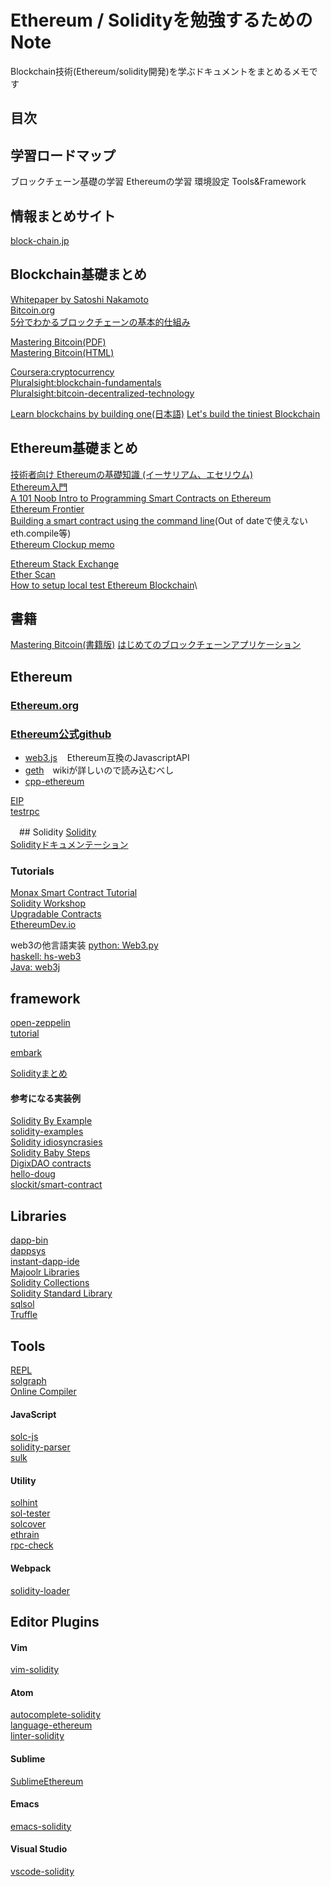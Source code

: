 # Ethereum / Solidityを勉強するためのNote
Blockchain技術(Ethereum/solidity開発)を学ぶドキュメントをまとめるメモです

## 目次

## 学習ロードマップ
ブロックチェーン基礎の学習
Ethereumの学習
環境設定
Tools&Framework

## 情報まとめサイト
[block-chain.jp](http://block-chain.jp/)

## Blockchain基礎まとめ
[Whitepaper by Satoshi Nakamoto](https://bitcoin.org/bitcoin.pdf)\
[Bitcoin.org](https://bitcoin.org/en/)\
[5分でわかるブロックチェーンの基本的仕組み](https://www.slideshare.net/cookle/5-58379474)

[Mastering Bitcoin(PDF)](https://www.bitcoinbook.info/translations-of-mastering-bitcoin/)\
[Mastering Bitcoin(HTML)](http://chimera.labs.oreilly.com/books/1234000001802/index.html)

[Coursera:cryptocurrency](https://www.coursera.org/learn/cryptocurrency)\
[Pluralsight:blockchain-fundamentals](https://www.pluralsight.com/courses/blockchain-fundamentals)\
[Pluralsight:bitcoin-decentralized-technology](https://www.pluralsight.com/courses/bitcoin-decentralized-technology)

[Learn blockchains by building one](https://hackernoon.com/learn-blockchains-by-building-one-117428612f46)[(日本語)](https://qiita.com/hidehiro98/items/841ece65d896aeaa8a2a?utm_source=Qiita%E3%83%8B%E3%83%A5%E3%83%BC%E3%82%B9&utm_campaign=8b482bbf74-Qiita_newsletter_282_10_18_2017&utm_medium=email&utm_term=0_e44feaa081-8b482bbf74-32916393)
[Let's build the tiniest Blockchain](https://medium.com/crypto-currently/lets-build-the-tiniest-blockchain-e70965a248b)

## Ethereum基礎まとめ
[技術者向け Ethereumの基礎知識 (イーサリアム、エセリウム)](http://block-chain.jp/tech/ethereum-basics-for-engineer/)\
[Ethereum入門](https://www.gitbook.com/book/a-mitani/mastering-ethereum/details)\
[A 101 Noob Intro to Programming Smart Contracts on Ethereum](https://medium.com/@ConsenSys/a-101-noob-intro-to-programming-smart-contracts-on-ethereum-695d15c1dab4)\
[Ethereum Frontier](https://ethereum.gitbooks.io/frontier-guide/content/index.html)\
[Building a smart contract using the command line](https://www.ethereum.org/greeter)(Out of dateで使えないeth.compile等)\
[Ethereum Clockup memo](http://ethereum.clock-up.jp/)

[Ethereum Stack Exchange](https://ethereum.stackexchange.com/)\
[Ether Scan](https://etherscan.io/)\
[How to setup local test Ethereum Blockchain](https://lightrains.com/blogs/setup-local-ethereum-blockchain-private-testnet)\

## 書籍
[Mastering Bitcoin(書籍版)](https://www.amazon.co.jp/Mastering-Bitcoin-Programming-Open-Blockchain-ebook/dp/B071K7FCD4/ref=sr_1_9?ie=UTF8&qid=1508942132&sr=8-9&keywords=blockchain)
[はじめてのブロックチェーンアプリケーション](https://www.amazon.co.jp/%E3%81%AF%E3%81%98%E3%82%81%E3%81%A6%E3%81%AE%E3%83%96%E3%83%AD%E3%83%83%E3%82%AF%E3%83%81%E3%82%A7%E3%83%BC%E3%83%B3%E3%83%BB%E3%82%A2%E3%83%97%E3%83%AA%E3%82%B1%E3%83%BC%E3%82%B7%E3%83%A7%E3%83%B3-Ethereum%E3%81%AB%E3%82%88%E3%82%8B%E3%82%B9%E3%83%9E%E3%83%BC%E3%83%88%E3%82%B3%E3%83%B3%E3%83%88%E3%83%A9%E3%82%AF%E3%83%88%E9%96%8B%E7%99%BA%E5%85%A5%E9%96%80-DEV-Engineers-Books/dp/4798151343/ref=sr_1_1?ie=UTF8&qid=1508942277&sr=8-1&keywords=Ethereum)

## Ethereum
### [Ethereum.org](https://ethereum.org/)
### [Ethereum公式github](https://github.com/ethereum)
 * [web3.js](https://github.com/ethereum/web3.js/)
    Ethereum互換のJavascriptAPI
 * [geth](https://github.com/ethereum/go-ethereum)　wikiが詳しいので読み込むべし
 * [cpp-ethereum](https://github.com/ethereum/cpp-ethereum)
 
[EIP](https://github.com/ethereum/EIPs)\
[testrpc](https://github.com/ethereumjs/testrpc)

　## Solidity
[Solidity](https://github.com/ethereum/solidity)\
[Solidityドキュメンテーション](https://solidity.readthedocs.io/en/develop/)
### Tutorials
[Monax Smart Contract Tutorial](https://monax.io/docs/tutorials/solidity/)\
[Solidity Workshop](https://github.com/androlo/solidity-workshop)\
[Upgradable Contracts](https://blog.colony.io/writing-upgradeable-contracts-in-solidity-6743f0eecc88)\
[EthereumDev.io](https://ethereumdev.io/)

web3の他言語実装
[python: Web3.py](https://github.com/pipermerriam/web3.py)\
[haskell: hs-web3](https://github.com/airalab/hs-web3)\
[Java: web3j](https://github.com/web3j/web3j)

## framework
[open-zeppelin](https://openzeppelin.org/)\
[tutorial](https://blog.zeppelin.solutions/the-hitchhikers-guide-to-smart-contracts-in-ethereum-848f08001f05)

[embark](https://github.com/iurimatias/embark-framework)

[Solidityまとめ](https://github.com/bkrem/awesome-solidity)


#### 参考になる実装例
[Solidity By Example](http://solidity.readthedocs.io/en/latest/solidity-by-example.html)\
[solidity-examples](https://github.com/chriseth/solidity-examples)\
[Solidity idiosyncrasies](https://github.com/miguelmota/solidity-idiosyncrasies)\
[Solidity Baby Steps](https://github.com/fivedogit/solidity-baby-steps)\
[DigixDAO contracts](https://github.com/DigixGlobal/digixdao-contracts/tree/master/contracts)\
[hello-doug](https://github.com/monax/hello-doug)\
[slockit/smart-contract](https://github.com/slockit/smart-contract)

## Libraries
[dapp-bin](https://github.com/ethereum/dapp-bin)\
[dappsys](https://github.com/nexusdev/dappsys)\
[instant-dapp-ide](https://github.com/dominicwilliams/instant-dapp-ide)\
[Majoolr Libraries](https://github.com/Majoolr/ethereum-libraries)\
[Solidity Collections](https://github.com/ethereum/wiki/wiki/Solidity-Collections)\
[Solidity Standard Library](https://github.com/ethereum/wiki/blob/master/Solidity-standard-library.md)\
[sqlsol](https://github.com/monax/sqlsol)\
[Truffle](https://github.com/ConsenSys/truffle)


## Tools
[REPL](https://github.com/raineorshine/solidity-repl)\
[solgraph](https://github.com/raineorshine/solgraph)\
[Online Compiler](https://ethereum.github.io/browser-solidity/#version=soljson-latest.js)

#### JavaScript
[solc-js](https://github.com/ethereum/solc-js)\
[solidity-parser](https://github.com/ConsenSys/solidity-parser)\
[sulk](https://github.com/lukehedger/sulk)

#### Utility
[solhint](https://github.com/tokenhouse/solhint)\
[sol-tester](https://github.com/androlo/sol-tester)\
[solcover](https://github.com/JoinColony/solcover)\
[ethrain](https://github.com/sebs/ethrain)\
[rpc-check](https://github.com/sebs/rpc-check)

#### Webpack
[solidity-loader](https://github.com/jeffscottward/solidity-loader)

## Editor Plugins
#### Vim
[vim-solidity](https://github.com/tomlion/vim-solidity)

#### Atom
[autocomplete-solidity](https://atom.io/packages/autocomplete-solidity)\
[language-ethereum](https://atom.io/packages/language-ethereum)\
[linter-solidity](https://atom.io/packages/linter-solidity)

#### Sublime
[SublimeEthereum](https://github.com/davidhq/SublimeEthereum)

#### Emacs
[emacs-solidity](https://github.com/ethereum/emacs-solidity)

#### Visual Studio
[vscode-solidity](https://github.com/juanfranblanco/vscode-solidity)

